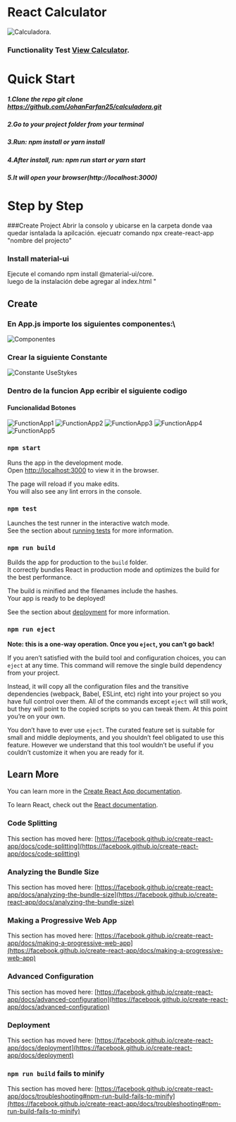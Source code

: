 # React Calculator 

![Calculadora](https://user-images.githubusercontent.com/71784239/112725035-14590c80-8ee4-11eb-9a84-b172bc60c550.PNG).


 ### Functionality Test [View Calculator](https://ecstatic-mcclintock-11a4e2.netlify.app/).


# Quick Start

##### 1.Clone the repo git clone https://github.com/JohanFarfan25/calculadora.git
##### 2.Go to your project folder from your terminal
##### 3.Run: npm install or yarn install
##### 4.After install, run: npm run start or yarn start
##### 5.It will open your browser(http://localhost:3000)

# Step by Step
###Create Project
Abrir la consolo y ubicarse en la carpeta donde vaa quedar isntalada la apilcación. ejecuatr comando npx create-react-app "nombre del projecto"

### Install material-ui
Ejecute el comando npm install @material-ui/core.\
luego de la instalación debe agregar al index.html "<link rel="stylesheet" href="https://fonts.googleapis.com/css?family=Roboto:300,400,500,700&display=swap" />

## Create

### En App.js importe los siguientes componentes:\
![Componentes](https://user-images.githubusercontent.com/71784239/112726401-41f58400-8eeb-11eb-8c33-4798c7489294.PNG)


### Crear la siguiente Constante
![Constante UseStykes](https://user-images.githubusercontent.com/71784239/112726774-34d99480-8eed-11eb-9a3a-603a5a0230a3.PNG)

### Dentro de la funcion App ecribir el siguiente codigo
#### Funcionalidad Botones
![FunctionApp1](https://user-images.githubusercontent.com/71784239/112726722-eb894500-8eec-11eb-8300-2a4da1b9b8ea.PNG)
![FunctionApp2](https://user-images.githubusercontent.com/71784239/112726880-a3b6ed80-8eed-11eb-80c9-8319ab516074.PNG)
![FunctionApp3](https://user-images.githubusercontent.com/71784239/112726889-ad405580-8eed-11eb-99f3-45f8f0fc847f.PNG)
![FunctionApp4](https://user-images.githubusercontent.com/71784239/112726902-b6c9bd80-8eed-11eb-8df8-1fa3f17320fb.PNG)
![FunctionApp5](https://user-images.githubusercontent.com/71784239/112726916-cc3ee780-8eed-11eb-95b3-d4a501c3df1d.PNG)


### `npm start`

Runs the app in the development mode.\
Open [http://localhost:3000](http://localhost:3000) to view it in the browser.

The page will reload if you make edits.\
You will also see any lint errors in the console.

### `npm test`

Launches the test runner in the interactive watch mode.\
See the section about [running tests](https://facebook.github.io/create-react-app/docs/running-tests) for more information.

### `npm run build`

Builds the app for production to the `build` folder.\
It correctly bundles React in production mode and optimizes the build for the best performance.

The build is minified and the filenames include the hashes.\
Your app is ready to be deployed!

See the section about [deployment](https://facebook.github.io/create-react-app/docs/deployment) for more information.

### `npm run eject`

**Note: this is a one-way operation. Once you `eject`, you can’t go back!**

If you aren’t satisfied with the build tool and configuration choices, you can `eject` at any time. This command will remove the single build dependency from your project.

Instead, it will copy all the configuration files and the transitive dependencies (webpack, Babel, ESLint, etc) right into your project so you have full control over them. All of the commands except `eject` will still work, but they will point to the copied scripts so you can tweak them. At this point you’re on your own.

You don’t have to ever use `eject`. The curated feature set is suitable for small and middle deployments, and you shouldn’t feel obligated to use this feature. However we understand that this tool wouldn’t be useful if you couldn’t customize it when you are ready for it.

## Learn More

You can learn more in the [Create React App documentation](https://facebook.github.io/create-react-app/docs/getting-started).

To learn React, check out the [React documentation](https://reactjs.org/).

### Code Splitting

This section has moved here: [https://facebook.github.io/create-react-app/docs/code-splitting](https://facebook.github.io/create-react-app/docs/code-splitting)

### Analyzing the Bundle Size

This section has moved here: [https://facebook.github.io/create-react-app/docs/analyzing-the-bundle-size](https://facebook.github.io/create-react-app/docs/analyzing-the-bundle-size)

### Making a Progressive Web App

This section has moved here: [https://facebook.github.io/create-react-app/docs/making-a-progressive-web-app](https://facebook.github.io/create-react-app/docs/making-a-progressive-web-app)

### Advanced Configuration

This section has moved here: [https://facebook.github.io/create-react-app/docs/advanced-configuration](https://facebook.github.io/create-react-app/docs/advanced-configuration)

### Deployment

This section has moved here: [https://facebook.github.io/create-react-app/docs/deployment](https://facebook.github.io/create-react-app/docs/deployment)

### `npm run build` fails to minify

This section has moved here: [https://facebook.github.io/create-react-app/docs/troubleshooting#npm-run-build-fails-to-minify](https://facebook.github.io/create-react-app/docs/troubleshooting#npm-run-build-fails-to-minify)
